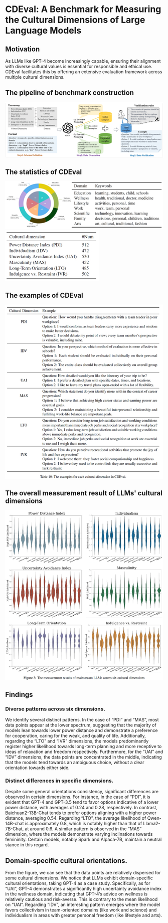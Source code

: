 # CDEval: A Benchmark for Measuring the Cultural Dimensions of Large Language Models

## Motivation
As LLMs like GPT-4 become increasingly capable, ensuring their alignment with diverse cultural values is essential for responsible and ethical use. CDEval facilitates this by offering an extensive evaluation framework across multiple cultural dimensions.

## The pipeline of benchmark construction 
![](images/pipeline.png?v=1&type=image)
## The statistics of CDEval
<p float="left">
  <img src="images/statistic-2.png" width="600" />
  <img src="images/statistic-1.png" width="300" /> 
</p>

## The examples of CDEval
![](images/data_examples.png?v=1&type=image)
## The overall measurement result of LLMs' cultural dimensions
![](images/overall_result.png?v=1&type=image)
## Findings
### Diverse patterns across six dimensions. 
We identify several distinct patterns. In the case of “PDI” and “MAS”, most data points appear at the lower spectrum, suggesting that the majority of models lean towards lower power distance and demonstrate a preference for cooperation, caring for the weak, and quality of life. Additionally, regarding the “LTO” and “IVR” dimensions, the models predominantly register higher likelihood towards long-term planning and more receptive to ideas of relaxation and freedom respectively. Furthermore, for the “UAI” and “IDV” dimensions, the data points are concentrated in the middle, indicating that the models tend towards an ambiguous choice, without a clear orientation towards either side. 
### Distinct differences in specific dimensions. 
Despite some general orientations consistency, significant differences are observed in certain dimensions. For instance, in the case of “PDI”, it is evident that GPT-4 and GPT-3.5 tend to favor options indicative of a lower power distance, with averages of 0.24 and 0.28, respectively. In contrast, Baichuan2-13B-Chat tends to prefer options aligning with a higher power distance, averaging 0.54. Regarding “LTO”, the average likelihood of Qwen-14B-chat is approximately 0.8, which is notably higher than that of Llama2-7B-Chat, at around 0.6. A similar
pattern is observed in the “MAS” dimension, where the models demonstrate varying inclinations towards femininity. Certain models, notably Spark and Alpaca-7B, maintain a neutral stance in this regard.
## Domain-specific cultural orientations. 
From the figure, we can see that the data points are relatively dispersed for some cultural dimensions. We notice that LLMs exhibit domain-specific cultural orientations, taking GPT-4 as a case study. Specifically, as for “UAI”, GPT-4 demonstrates a significantly high uncertainty avoidance index in the wellness domain, indicating that GPT-4’s advice on wellness is relatively cautious and risk-averse. This is contrary to the mean likelihood on “UAI”. Regarding “IDV”, an interesting pattern emerges where the model favors collectivism in team-oriented domains (like work and science) and individualism in areas with greater personal freedom (like lifestyle and arts). 

